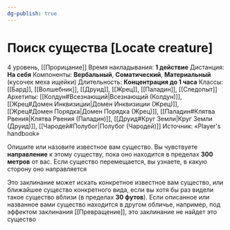 ```yaml
---
dg-publish: true
---
```

# Поиск существа [Locate creature]
4 уровень, [[Прорицание]]
Время накладывания: **1 действие**
Дистанция: **На себя**
Компоненты: **Вербальный**, **Соматический**, **Материальный** (кусочек меха ищейки)
Длительность: **Концентрация до 1 часа**
Классы: [[Бард]], [[Волшебник]], [[Друид]], [[Жрец]], [[Паладин]], [[Следопыт]]
Архетипы: [[Колдун#Всезнающий|Всезнающий (Колдун)]], [[Жрец#Домен Инквизиции|Домен Инквизиции (Жрец)]], [[Жрец#Домен Порядка|Домен Порядка (Жрец)]], [[Паладин#Клятва Рвения|Клятва Рвения (Паладин)]], [[Друид#Круг Земли|Круг Земли (Друид)]], [[Чародей#Полубог|Полубог (Чародей)]]
Источник: «Player's handbook»

Опишите или назовите известное вам существо. Вы чувствуете **направление** к этому существу, пока оно находится в пределах **300 метров** от вас. Если существо перемещается, вы узнаете, в какую сторону оно направляется

Это заклинание может искать конкретное известное вам существо, или ближайшее существо конкретного вида, если вы хотя бы раз видели такое существо вблизи (в пределах **30 футов**). Если описанное или названное вами существо находится в другом обличье, например, под эффектом заклинания [[Превращение]], это заклинание не найдет это существо